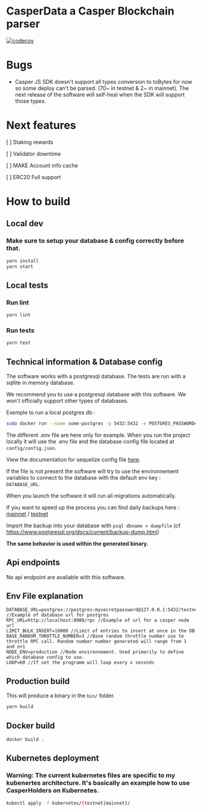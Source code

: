 # CasperData a Casper Blockchain parser
[![codecov](https://codecov.io/gh/casperholders/casperdata/branch/main/graph/badge.svg?token=J111YFA2Q3)](https://codecov.io/gh/casperholders/casperdata)

# Bugs

- Casper JS SDK doesn't support all types conversion to toBytes for now so some deploy can't be parsed.
(70~ in testnet & 2~ in mainnet). The next release of the software will self-heal when the SDK will support those types.

# Next features

[ ] Staking rewards

[ ] Validator downtime

[ ] MAKE Account info cache

[ ] ERC20 Full support

# How to build

## Local dev

### Make sure to setup your database & config correctly before that.

```bash
yarn install
yarn start
```

## Local tests

### Run lint
```bash
yarn lint
```

### Run tests
```bash
yarn test
```

## Technical information & Database config

The software works with a postgresql database. The tests are run with a sqllite in memory database.

We recommend you to use a postgresql database with this software. We won't officially support other types of databases.

Exemple to run a local postgres db : 

```bash
sudo docker run --name some-postgres -p 5432:5432 -e POSTGRES_PASSWORD=mysecretpassword -e POSTGRES_DB=testnet -d postgres
```

The different .env file are here only for example. When you run the project locally it will use the .env file
and the database config file located at `config/config.json`.

View the documentation for sequelize config file [here](https://sequelize.org/master/manual/migrations.html#configuration).

If the file is not present the software will try to use the environnement variables to connect to the database with the default env key : `DATABASE_URL`.

When you launch the software it will run all migrations automatically.

If you want to speed up the process you can find daily backups here : [mainnet](https://backup.casperholders.io/) / [testnet](https://backup.testnet.casperholders.io/)

Import the backup into your database with `psql dbname < dumpfile` (cf https://www.postgresql.org/docs/current/backup-dump.html)

**The same behavior is used within the generated binary.**

## Api endpoints

No api endpoint are available with this software.

## Env File explanation

```
DATABASE_URL=postgres://postgres:mysecretpassword@127.0.0.1:5432/testnet //Example of database url for postgres
RPC_URL=http://localhost:8080/rpc //Example of url for a casper node url
LIMIT_BULK_INSERT=10000 //Limit of entries to insert at once in the DB
BASE_RANDOM_THROTTLE_NUMBER=3 //Base random throttle number use to throttle RPC call. Random number number generated will range from 1 and n+1
NODE_ENV=production //Node environnement. Used primarily to define which database config to use.
LOOP=60 //If set the programm will loop every x seconds
```

## Production build

This will produce a binary in the `bin/` folder.

```bash
yarn build
```

## Docker build

```bash
docker build . 
```

## Kubernetes deployment

### Warning: The current kubernetes files are specific to my kubenertes architecture. It's basically an example how to use CasperHolders on Kubernetes.

```bash
kubectl apply -f kubernetes/(testnet|mainnet)/
```
